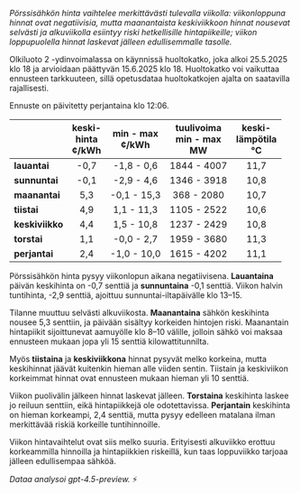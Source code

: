 *Pörssisähkön hinta vaihtelee merkittävästi tulevalla viikolla: viikonloppuna hinnat ovat negatiivisia, mutta maanantaista keskiviikkoon hinnat nousevat selvästi ja alkuviikolla esiintyy riski hetkellisille hintapiikeille; viikon loppupuolella hinnat laskevat jälleen edullisemmalle tasolle.*

Olkiluoto 2 -ydinvoimalassa on käynnissä huoltokatko, joka alkoi 25.5.2025 klo 18 ja arvioidaan päättyvän 15.6.2025 klo 18. Huoltokatko voi vaikuttaa ennusteen tarkkuuteen, sillä opetusdataa huoltokatkojen ajalta on saatavilla rajallisesti.

Ennuste on päivitetty perjantaina klo 12:06.

|              | keski-<br>hinta<br>¢/kWh | min - max<br>¢/kWh | tuulivoima<br>min - max<br>MW | keski-<br>lämpötila<br>°C |
|:-------------|:----------------:|:----------------:|:-------------:|:-------------:|
| **lauantai** |       -0,7       |     -1,8 - 0,6    |      1844 - 4007     |       11,7        |
| **sunnuntai**|       -0,1       |     -2,9 - 4,6    |      1346 - 3918     |       10,8        |
| **maanantai**|        5,3       |    -0,1 - 15,3    |       368 - 2080     |       10,7        |
| **tiistai**  |        4,9       |     1,1 - 11,3    |      1105 - 2522     |       10,6        |
| **keskiviikko**|      4,4       |     1,5 - 10,8    |      1237 - 2429     |       10,8        |
| **torstai**  |        1,1       |    -0,0 - 2,7     |      1959 - 3680     |       11,3        |
| **perjantai**|        2,4       |    -1,0 - 10,0    |      1615 - 4202     |       11,1        |

Pörssisähkön hinta pysyy viikonlopun aikana negatiivisena. **Lauantaina** päivän keskihinta on -0,7 senttiä ja **sunnuntaina** -0,1 senttiä. Viikon halvin tuntihinta, -2,9 senttiä, ajoittuu sunnuntai-iltapäivälle klo 13–15.

Tilanne muuttuu selvästi alkuviikosta. **Maanantaina** sähkön keskihinta nousee 5,3 senttiin, ja päivään sisältyy korkeiden hintojen riski. Maanantain hintapiikit sijoittunevat aamuyölle klo 8–10 välille, jolloin sähkö voi maksaa ennusteen mukaan jopa yli 15 senttiä kilowattitunnilta.

Myös **tiistaina** ja **keskiviikkona** hinnat pysyvät melko korkeina, mutta keskihinnat jäävät kuitenkin hieman alle viiden sentin. Tiistain ja keskiviikon korkeimmat hinnat ovat ennusteen mukaan hieman yli 10 senttiä.

Viikon puolivälin jälkeen hinnat laskevat jälleen. **Torstaina** keskihinta laskee jo reiluun senttiin, eikä hintapiikkejä ole odotettavissa. **Perjantain** keskihinta on hieman korkeampi, 2,4 senttiä, mutta pysyy edelleen matalana ilman merkittävää riskiä korkeille tuntihinnoille.

Viikon hintavaihtelut ovat siis melko suuria. Erityisesti alkuviikko erottuu korkeammilla hinnoilla ja hintapiikkien riskeillä, kun taas loppuviikko tarjoaa jälleen edullisempaa sähköä.

*Dataa analysoi gpt-4.5-preview.* ⚡
